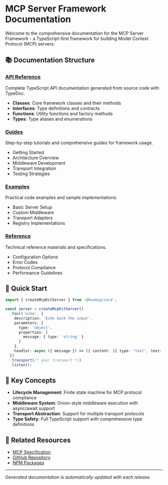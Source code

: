 # MCP Server Framework Documentation

Welcome to the comprehensive documentation for the MCP Server Framework - a TypeScript-first framework for building Model Context Protocol (MCP) servers.

## 📚 Documentation Structure

### [API Reference](./api/README.md)
Complete TypeScript API documentation generated from source code with TypeDoc.
- **Classes**: Core framework classes and their methods
- **Interfaces**: Type definitions and contracts
- **Functions**: Utility functions and factory methods
- **Types**: Type aliases and enumerations

### [Guides](./guides/)
Step-by-step tutorials and comprehensive guides for framework usage.
- Getting Started
- Architecture Overview
- Middleware Development
- Transport Integration
- Testing Strategies

### [Examples](./examples/)
Practical code examples and sample implementations.
- Basic Server Setup
- Custom Middleware
- Transport Adapters
- Registry Implementations

### [Reference](./reference/)
Technical reference materials and specifications.
- Configuration Options
- Error Codes
- Protocol Compliance
- Performance Guidelines

## 🚀 Quick Start

```typescript
import { createMcpKitServer } from '@hexmcp/core';

const server = createMcpKitServer()
  .tool('echo', {
    description: 'Echo back the input',
    parameters: {
      type: 'object',
      properties: {
        message: { type: 'string' }
      }
    },
    handler: async ({ message }) => ({ content: [{ type: 'text', text: message }] })
  })
  .transport(/* your transport */)
  .listen();
```

## 📖 Key Concepts

- **Lifecycle Management**: Finite state machine for MCP protocol compliance
- **Middleware System**: Onion-style middleware execution with async/await support
- **Transport Abstraction**: Support for multiple transport protocols
- **Type Safety**: Full TypeScript support with comprehensive type definitions

## 🔗 Related Resources

- [MCP Specification](https://spec.modelcontextprotocol.io/)
- [GitHub Repository](https://github.com/your-org/mcp-server-framework)
- [NPM Packages](https://www.npmjs.com/org/hexmcp)

---

*Generated documentation is automatically updated with each release.*
